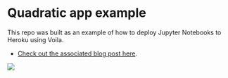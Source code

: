 # Quadratic app example

This repo was built as an example of how to deploy Jupyter Notebooks to Heroku using Voila.
- [Check out the associated blog post here](https://samharrison.science/posts/interactive-app-jupyter-voila-heroku/).

![](http://samharrison.science/posts/interactive-app-jupyter-voila-heroku/quadratic-app-ss2.png)
